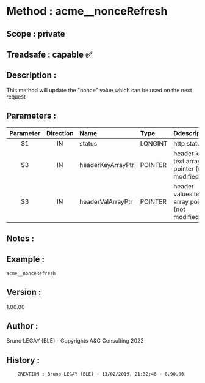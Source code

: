 ﻿# **Method :** acme__nonceRefresh
## **Scope :** private
## **Treadsafe :** capable ✅ 
## **Description :** 
This method will update the "nonce" value which can be used on the next request
## **Parameters :** 
| Parameter | Direction | Name | Type | Ddescription | 
|:----:|:----:|:----|:----|:----| 
| $1 | IN | status | LONGINT | http status | 
| $3 | IN | headerKeyArrayPtr | POINTER | header key text array pointer (not modified) | 
| $3 | IN | headerValArrayPtr | POINTER | header values text array pointer (not modified) | 

## **Notes :** 

## **Example :** 
```
acme__nonceRefresh
```
## **Version :** 
1.00.00
## **Author :** 
Bruno LEGAY (BLE) - Copyrights A&C Consulting 2022
## **History :** 
 
        CREATION : Bruno LEGAY (BLE) - 13/02/2019, 21:32:48 - 0.90.00
